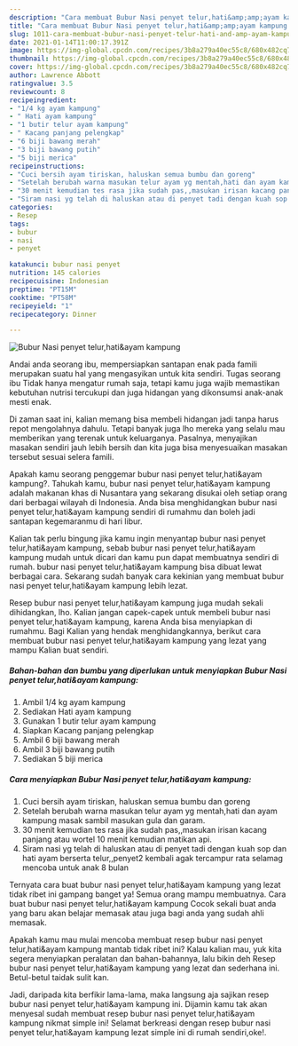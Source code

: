 ```yaml
---
description: "Cara membuat Bubur Nasi penyet telur,hati&amp;amp;ayam kampung yang enak Untuk Jualan"
title: "Cara membuat Bubur Nasi penyet telur,hati&amp;amp;ayam kampung yang enak Untuk Jualan"
slug: 1011-cara-membuat-bubur-nasi-penyet-telur-hati-and-amp-ayam-kampung-yang-enak-untuk-jualan
date: 2021-01-14T11:00:17.391Z
image: https://img-global.cpcdn.com/recipes/3b8a279a40ec55c8/680x482cq70/bubur-nasi-penyet-telurhatiayam-kampung-foto-resep-utama.jpg
thumbnail: https://img-global.cpcdn.com/recipes/3b8a279a40ec55c8/680x482cq70/bubur-nasi-penyet-telurhatiayam-kampung-foto-resep-utama.jpg
cover: https://img-global.cpcdn.com/recipes/3b8a279a40ec55c8/680x482cq70/bubur-nasi-penyet-telurhatiayam-kampung-foto-resep-utama.jpg
author: Lawrence Abbott
ratingvalue: 3.5
reviewcount: 8
recipeingredient:
- "1/4 kg ayam kampung"
- " Hati ayam kampung"
- "1 butir telur ayam kampung"
- " Kacang panjang pelengkap"
- "6 biji bawang merah"
- "3 biji bawang putih"
- "5 biji merica"
recipeinstructions:
- "Cuci bersih ayam tiriskan, haluskan semua bumbu dan goreng"
- "Setelah berubah warna masukan telur ayam yg mentah,hati dan ayam kampung masak sambil masukan gula dan garam."
- "30 menit kemudian tes rasa jika sudah pas,,masukan irisan kacang panjang atau wortel 10 menit kemudian matikan api."
- "Siram nasi yg telah di haluskan atau di penyet tadi dengan kuah sop dan hati ayam berserta telur,,penyet2 kembali agak tercampur rata selamag mencoba untuk anak 8 bulan"
categories:
- Resep
tags:
- bubur
- nasi
- penyet

katakunci: bubur nasi penyet 
nutrition: 145 calories
recipecuisine: Indonesian
preptime: "PT15M"
cooktime: "PT58M"
recipeyield: "1"
recipecategory: Dinner

---
```



![Bubur Nasi penyet telur,hati&amp;ayam kampung](https://img-global.cpcdn.com/recipes/3b8a279a40ec55c8/680x482cq70/bubur-nasi-penyet-telurhatiayam-kampung-foto-resep-utama.jpg)

Andai anda seorang ibu, mempersiapkan santapan enak pada famili merupakan suatu hal yang mengasyikan untuk kita sendiri. Tugas seorang ibu Tidak hanya mengatur rumah saja, tetapi kamu juga wajib memastikan kebutuhan nutrisi tercukupi dan juga hidangan yang dikonsumsi anak-anak mesti enak.

Di zaman  saat ini, kalian memang bisa membeli hidangan jadi tanpa harus repot mengolahnya dahulu. Tetapi banyak juga lho mereka yang selalu mau memberikan yang terenak untuk keluarganya. Pasalnya, menyajikan masakan sendiri jauh lebih bersih dan kita juga bisa menyesuaikan masakan tersebut sesuai selera famili. 



Apakah kamu seorang penggemar bubur nasi penyet telur,hati&amp;ayam kampung?. Tahukah kamu, bubur nasi penyet telur,hati&amp;ayam kampung adalah makanan khas di Nusantara yang sekarang disukai oleh setiap orang dari berbagai wilayah di Indonesia. Anda bisa menghidangkan bubur nasi penyet telur,hati&amp;ayam kampung sendiri di rumahmu dan boleh jadi santapan kegemaranmu di hari libur.

Kalian tak perlu bingung jika kamu ingin menyantap bubur nasi penyet telur,hati&amp;ayam kampung, sebab bubur nasi penyet telur,hati&amp;ayam kampung mudah untuk dicari dan kamu pun dapat membuatnya sendiri di rumah. bubur nasi penyet telur,hati&amp;ayam kampung bisa dibuat lewat berbagai cara. Sekarang sudah banyak cara kekinian yang membuat bubur nasi penyet telur,hati&amp;ayam kampung lebih lezat.

Resep bubur nasi penyet telur,hati&amp;ayam kampung juga mudah sekali dihidangkan, lho. Kalian jangan capek-capek untuk membeli bubur nasi penyet telur,hati&amp;ayam kampung, karena Anda bisa menyiapkan di rumahmu. Bagi Kalian yang hendak menghidangkannya, berikut cara membuat bubur nasi penyet telur,hati&amp;ayam kampung yang lezat yang mampu Kalian buat sendiri.

<!--inarticleads1-->

##### Bahan-bahan dan bumbu yang diperlukan untuk menyiapkan Bubur Nasi penyet telur,hati&amp;ayam kampung:

1. Ambil 1/4 kg ayam kampung
1. Sediakan  Hati ayam kampung
1. Gunakan 1 butir telur ayam kampung
1. Siapkan  Kacang panjang pelengkap
1. Ambil 6 biji bawang merah
1. Ambil 3 biji bawang putih
1. Sediakan 5 biji merica




<!--inarticleads2-->

##### Cara menyiapkan Bubur Nasi penyet telur,hati&amp;ayam kampung:

1. Cuci bersih ayam tiriskan, haluskan semua bumbu dan goreng
1. Setelah berubah warna masukan telur ayam yg mentah,hati dan ayam kampung masak sambil masukan gula dan garam.
1. 30 menit kemudian tes rasa jika sudah pas,,masukan irisan kacang panjang atau wortel 10 menit kemudian matikan api.
1. Siram nasi yg telah di haluskan atau di penyet tadi dengan kuah sop dan hati ayam berserta telur,,penyet2 kembali agak tercampur rata selamag mencoba untuk anak 8 bulan




Ternyata cara buat bubur nasi penyet telur,hati&amp;ayam kampung yang lezat tidak ribet ini gampang banget ya! Semua orang mampu membuatnya. Cara buat bubur nasi penyet telur,hati&amp;ayam kampung Cocok sekali buat anda yang baru akan belajar memasak atau juga bagi anda yang sudah ahli memasak.

Apakah kamu mau mulai mencoba membuat resep bubur nasi penyet telur,hati&amp;ayam kampung mantab tidak ribet ini? Kalau kalian mau, yuk kita segera menyiapkan peralatan dan bahan-bahannya, lalu bikin deh Resep bubur nasi penyet telur,hati&amp;ayam kampung yang lezat dan sederhana ini. Betul-betul taidak sulit kan. 

Jadi, daripada kita berfikir lama-lama, maka langsung aja sajikan resep bubur nasi penyet telur,hati&amp;ayam kampung ini. Dijamin kamu tak akan menyesal sudah membuat resep bubur nasi penyet telur,hati&amp;ayam kampung nikmat simple ini! Selamat berkreasi dengan resep bubur nasi penyet telur,hati&amp;ayam kampung lezat simple ini di rumah sendiri,oke!.

